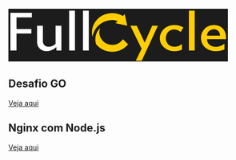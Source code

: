 ![Imersão Full Stack && Full Cycle](logo-fullcycle.png)

## Desafio GO

[Veja aqui](Desafio%20GO)

## Nginx com Node.js

[Veja aqui](Nginx%20com%20Node.js)